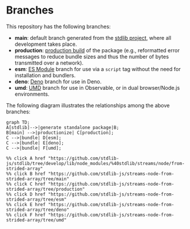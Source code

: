 <!--

@license Apache-2.0

Copyright (c) 2022 The Stdlib Authors.

Licensed under the Apache License, Version 2.0 (the "License");
you may not use this file except in compliance with the License.
You may obtain a copy of the License at

    http://www.apache.org/licenses/LICENSE-2.0

Unless required by applicable law or agreed to in writing, software
distributed under the License is distributed on an "AS IS" BASIS,
WITHOUT WARRANTIES OR CONDITIONS OF ANY KIND, either express or implied.
See the License for the specific language governing permissions and
limitations under the License.

-->

# Branches

This repository has the following branches:

-   **main**: default branch generated from the [stdlib project][stdlib-url], where all development takes place.
-   **production**: [production build][production-url] of the package (e.g., reformatted error messages to reduce bundle sizes and thus the number of bytes transmitted over a network).
-   **esm**: [ES Module][esm-url] branch for use via a `script` tag without the need for installation and bundlers.
-   **deno**: [Deno][deno-url] branch for use in Deno.
-   **umd**: [UMD][umd-url] branch for use in Observable, or in dual browser/Node.js environments.

The following diagram illustrates the relationships among the above branches:

```mermaid
graph TD;
A[stdlib]-->|generate standalone package|B;
B[main] -->|productionize| C[production];
C -->|bundle| D[esm];
C -->|bundle| E[deno];
C -->|bundle| F[umd];

%% click A href "https://github.com/stdlib-js/stdlib/tree/develop/lib/node_modules/%40stdlib/streams/node/from-strided-array"
%% click B href "https://github.com/stdlib-js/streams-node-from-strided-array/tree/main"
%% click C href "https://github.com/stdlib-js/streams-node-from-strided-array/tree/production"
%% click D href "https://github.com/stdlib-js/streams-node-from-strided-array/tree/esm"
%% click E href "https://github.com/stdlib-js/streams-node-from-strided-array/tree/deno"
%% click F href "https://github.com/stdlib-js/streams-node-from-strided-array/tree/umd"
```

[stdlib-url]: https://github.com/stdlib-js/stdlib/tree/develop/lib/node_modules/%40stdlib/streams/node/from-strided-array
[production-url]: https://github.com/stdlib-js/streams-node-from-strided-array/tree/production
[deno-url]: https://github.com/stdlib-js/streams-node-from-strided-array/tree/deno
[umd-url]: https://github.com/stdlib-js/streams-node-from-strided-array/tree/umd
[esm-url]: https://github.com/stdlib-js/streams-node-from-strided-array/tree/esm